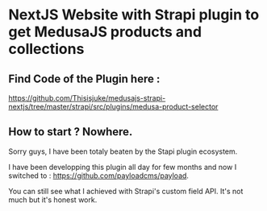 # NextJS Website with Strapi plugin to get MedusaJS products and collections

## Find Code of the Plugin here :

https://github.com/Thisisjuke/medusajs-strapi-nextjs/tree/master/strapi/src/plugins/medusa-product-selector

## How to start ? Nowhere.

Sorry guys, I have been totaly beaten by the Stapi plugin ecosystem.

I have been developping this plugin all day for few months and now I switched to : https://github.com/payloadcms/payload.

You can still see what I achieved with Strapi's custom field API. It's not much but it's honest work.  
